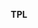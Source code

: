 <p align="center"><b>TPL</b></p>
<center><img src="TPL LOGO ROUND.png" width="200" height="200></center>


Manage and share your vision for the TPL Ecosystem : The largest developers community in Tunisia! 🇹🇳
